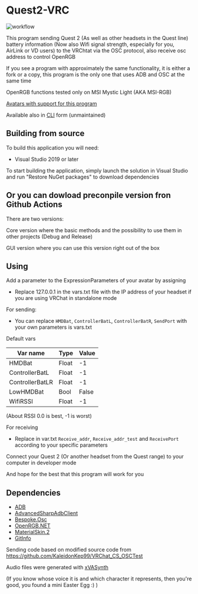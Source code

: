 # Quest2-VRC
![workflow](https://github.com/Sergey004/Quest2-VRC/actions/workflows/main.yml/badge.svg)

This program sending Quest 2 (As well as other headsets in the Quest line) battery information (Now also Wifi signal strength, especially for you, AirLink or VD users) to the VRChtat via the OSC protocol, also receive osc address to control OpenRGB

If you see a program with approximately the same functionality, it is either a fork or a copy, this program is the only one that uses ADB and OSC at the same time

OpenRGB functions tested only on MSI Mystic Light (AKA MSI-RGB)

[Avatars with support for this program](Avatars%20with%20Quest2-VRC%20support.md)

Available also in [CLI](https://github.com/Sergey004/Quest2-VRC/tree/cli_ver) form (unmaintained)

## Building from source
To build this application you will need:
- Visual Studio 2019 or later

To start building the application, simply launch the solution in Visual Studio and run "Restore NuGet packages" to download dependencies

## Or you can dowload preconpile version fron Github Actions

There are two versions:

Core version where the basic methods and the possibility to use them in other projects (Debug and Release)

GUI version where you can use this version right out of the box

## Using
Add a parameter to the ExpressionParameters of your avatar by assigning

- Replace 127.0.0.1 in the vars.txt file with the IP address of your headset if you are using VRChat in standalone mode

For sending:
- You can replace ```HMDBat```, ```ControllerBatL```, ```ControllerBatR```, ```SendPort``` with your own parameters is vars.txt

Default vars

|Var name|Type|Value|
|---|---|---|
|HMDBat|Float|-1|
|ControllerBatL|Float|-1|
|ControllerBatLR|Float|-1|
|LowHMDBat|Bool|False|
|WifiRSSI|Float|-1|
 

(About RSSI 0.0 is best, -1 is worst)

For receiving
- Replace in var.txt ```Receive_addr```, ```Receive_addr_test``` and ```ReceivePort``` according to your specific parameters

Connect your Quest 2 (Or another headset from the Quest range) to your computer in developer mode

And hope for the best that this program will work for you


## Dependencies

- [ADB](https://developer.android.com/studio/releases/platform-tools)
- [AdvancedSharpAdbClient](https://github.com/yungd1plomat/AdvancedSharpAdbClient)
- [Bespoke.Osc](https://bitbucket.org/pvarcholik/bespoke.osc)
- [OpenRGB.NET](https://github.com/diogotr7/OpenRGB.NET)
- [MaterialSkin.2](https://github.com/leocb/MaterialSkin)
- [GitInfo](https://github.com/devlooped/GitInfo)

Sending code based on modified source code from https://github.com/KaleidonKep99/VRChat_CS_OSCTest

Audio files were generated with [xVASynth](https://github.com/DanRuta/xVA-Synth) 

(If you know whose voice it is and which character it represents, then you're good, you found a mini Easter Egg :) )
